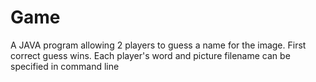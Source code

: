 # Game
 A JAVA program allowing 2 players to guess a name for the image. First correct guess wins. Each player's word and picture filename can be specified in command line
